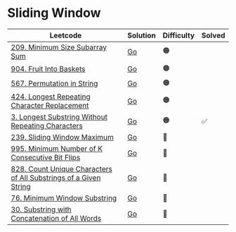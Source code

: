 # Sliding Window

| Leetcode  | Solution | Difficulty | Solved |
| --- | --- | --- | --- |
| [209. Minimum Size Subarray Sum](https://leetcode.com/problems/minimum-size-subarray-sum/) | [Go](<../Sliding Window/Solutions/209. Minimum Size Subarray Sum.md>) | 🟠 |  |
| [904. Fruit Into Baskets](https://leetcode.com/problems/fruit-into-baskets/) | [Go](<../Sliding Window/Solutions/904. Fruit Into Baskets.md>) | 🟠 |  |
| [567. Permutation in String](https://leetcode.com/problems/permutation-in-string/) | [Go](<../Sliding Window/Solutions/567. Permutation in String.md>) | 🟠 |  |
| [424. Longest Repeating Character Replacement](https://leetcode.com/problems/longest-repeating-character-replacement/) | [Go](<../Sliding Window/Solutions/424. Longest Repeating Character Replacement.md>) | 🟠 |  |
| [3. Longest Substring Without Repeating Characters](https://leetcode.com/problems/longest-substring-without-repeating-characters/) | [Go](<../Sliding Window/Solutions/3. Longest Substring Without Repeating Characters.md>) | 🟠 | ✅  |
| [239. Sliding Window Maximum](https://leetcode.com/problems/sliding-window-maximum/) | [Go](<../Sliding Window/Solutions/239. Sliding Window Maximum.md>) | 🔴 |  |
| [995. Minimum Number of K Consecutive Bit Flips](https://leetcode.com/problems/minimum-number-of-k-consecutive-bit-flips/) | [Go](<../Sliding Window/Solutions/995. Minimum Number of K Consecutive Bit Flips.md>) | 🔴 |  |
| [828. Count Unique Characters of All Substrings of a Given String](https://leetcode.com/problems/count-unique-characters-of-all-substrings-of-a-given-string/) | [Go](<../Sliding Window/Solutions/828. Count Unique Characters of All Substrings of a Given String.md>) | 🔴 |  |
| [76. Minimum Window Substring](https://leetcode.com/problems/minimum-window-substring/) | [Go](<../Sliding Window/Solutions/76. Minimum Window Substring.md>) | 🔴 |  |
| [30. Substring with Concatenation of All Words](https://leetcode.com/problems/substring-with-concatenation-of-all-words/) | [Go](<../Sliding Window/Solutions/30. Substring with Concatenation of All Words.md>) | 🔴 |  |
